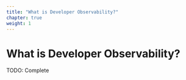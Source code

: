 ```yaml
---
title: "What is Developer Observability?"
chapter: true
weight: 1
---
```


# What is Developer Observability?

TODO: Complete